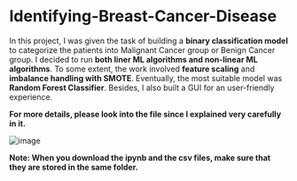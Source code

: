 # Identifying-Breast-Cancer-Disease

In this project, I was given the task of building a **binary classification model** to categorize the patients into Malignant Cancer group or Benign Cancer group. I decided to run **both liner ML algorithms and non-linear ML algorithms**. To some extent, the work involved **feature scaling** and **imbalance handling with SMOTE**. Eventually, the most suitable model was **Random Forest Classifier**. Besides, I also built a GUI for an user-friendly experience. 

**For more details, please look into the file since I explained very carefully in it.**

![image](https://user-images.githubusercontent.com/118095331/217199896-475e72d3-9c19-413f-ac3f-0f11fe8212a3.png)

**Note: When you download the ipynb and the csv files, make sure that they are stored in the same folder.**
